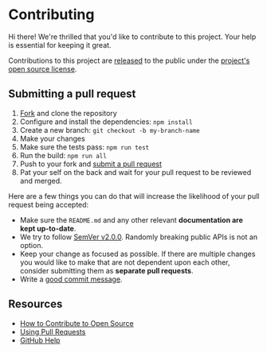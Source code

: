 # Contributing

Hi there! We're thrilled that you'd like to contribute to this project. Your
help is essential for keeping it great.

Contributions to this project are
[released](https://docs.github.com/en/github/site-policy/github-terms-of-service#6-contributions-under-repository-license)
to the public under the [project's open source license](LICENSE).

## Submitting a pull request

1. [Fork](https://github.com/hedge-video/cloud-run-env-action/fork) and clone
   the repository
2. Configure and install the dependencies: `npm install`
3. Create a new branch: `git checkout -b my-branch-name`
4. Make your changes
5. Make sure the tests pass: `npm run test`
6. Run the build: `npm run all`
7. Push to your fork and
   [submit a pull request](https://github.com/hedge-video/cloud-run-env-action/compare)
8. Pat your self on the back and wait for your pull request to be reviewed and
   merged.

Here are a few things you can do that will increase the likelihood of your pull
request being accepted:

- Make sure the `README.md` and any other relevant **documentation are kept
  up-to-date**.
- We try to follow [SemVer v2.0.0](https://semver.org/). Randomly breaking
  public APIs is not an option.
- Keep your change as focused as possible. If there are multiple changes you
  would like to make that are not dependent upon each other, consider submitting
  them as **separate pull requests**.
- Write a
  [good commit message](http://tbaggery.com/2008/04/19/a-note-about-git-commit-messages.html).

## Resources

- [How to Contribute to Open Source](https://opensource.guide/how-to-contribute/)
- [Using Pull Requests](https://docs.github.com/en/github/collaborating-with-issues-and-pull-requests/about-pull-requests)
- [GitHub Help](https://docs.github.com/en)
